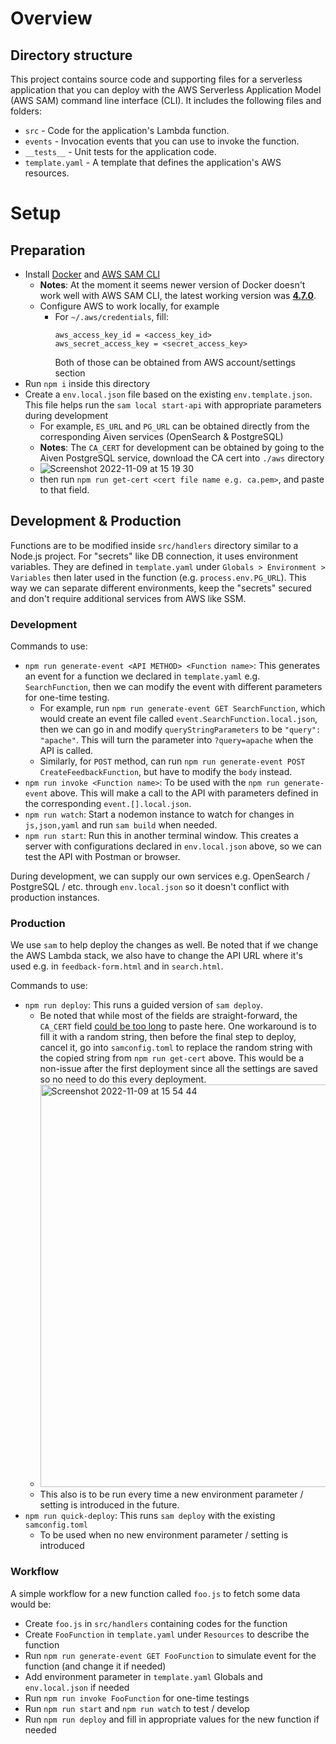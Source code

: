 # Overview

## Directory structure

This project contains source code and supporting files for a serverless application that you can deploy with the AWS Serverless Application Model (AWS SAM) command line interface (CLI). It includes the following files and folders:

- `src` - Code for the application's Lambda function.
- `events` - Invocation events that you can use to invoke the function.
- `__tests__` - Unit tests for the application code.
- `template.yaml` - A template that defines the application's AWS resources.

# Setup

## Preparation

- Install [Docker](https://www.docker.com/) and [AWS SAM CLI](https://docs.aws.amazon.com/serverless-application-model/latest/developerguide/install-sam-cli.html)
  - **Notes**: At the moment it seems newer version of Docker doesn't work well with AWS SAM CLI, the latest working version was [**4.7.0**](https://docs.docker.com/desktop/release-notes/#docker-desktop-470).
  - Configure AWS to work locally, for example
    - For `~/.aws/credentials`, fill:
      ```
      aws_access_key_id = <access_key_id>
      aws_secret_access_key = <secret_access_key>
      ```
      Both of those can be obtained from AWS account/settings section
- Run `npm i` inside this directory
- Create a `env.local.json` file based on the existing `env.template.json`. This file helps run the `sam local start-api` with appropriate parameters during development
  - For example, `ES_URL` and `PG_URL` can be obtained directly from the corresponding Aiven services (OpenSearch & PostgreSQL)
  - **Notes**: The `CA_CERT` for development can be obtained by going to the Aiven PostgreSQL service, download the CA cert into `./aws` directory
  - ![Screenshot 2022-11-09 at 15 19 30](https://user-images.githubusercontent.com/110401626/200845923-0023847b-5f0d-45ef-ba19-d91975faeb3c.png)
  - then run `npm run get-cert <cert file name e.g. ca.pem>`, and paste to that field.

## Development & Production

Functions are to be modified inside `src/handlers` directory similar to a Node.js project. For "secrets" like DB connection, it uses environment variables. They are defined in `template.yaml` under `Globals > Environment > Variables` then later used in the function (e.g. `process.env.PG_URL`). This way we can separate different environments, keep the "secrets" secured and don't require additional services from AWS like SSM.

### Development

Commands to use:

- `npm run generate-event <API METHOD> <Function name>`: This generates an event for a function we declared in `template.yaml` e.g. `SearchFunction`, then we can modify the event with different parameters for one-time testing.
  - For example, run `npm run generate-event GET SearchFunction`, which would create an event file called `event.SearchFunction.local.json`, then we can go in and modify `queryStringParameters` to be `"query": "apache"`. This will turn the parameter into `?query=apache` when the API is called.
  - Similarly, for `POST` method, can run `npm run generate-event POST CreateFeedbackFunction`, but have to modify the `body` instead.
- `npm run invoke <Function name>`: To be used with the `npm run generate-event` above. This will make a call to the API with parameters defined in the corresponding `event.[].local.json`.
- `npm run watch`: Start a nodemon instance to watch for changes in `js,json,yaml` and run `sam build` when needed.
- `npm run start`: Run this in another terminal window. This creates a server with configurations declared in `env.local.json` above, so we can test the API with Postman or browser.

During development, we can supply our own services e.g. OpenSearch / PostgreSQL / etc. through `env.local.json` so it doesn't conflict with production instances.

### Production

We use `sam` to help deploy the changes as well. Be noted that if we change the AWS Lambda stack, we also have to change the API URL where it's used e.g. in `feedback-form.html` and in `search.html`.

Commands to use:

- `npm run deploy`: This runs a guided version of `sam deploy`.
  - Be noted that while most of the fields are straight-forward, the `CA_CERT` field [could be too long](https://github.com/aws/aws-sam-cli/issues/1845) to paste here. One workaround is to fill it with a random string, then before the final step to deploy, cancel it, go into `samconfig.toml` to replace the random string with the copied string from `npm run get-cert` above. This would be a non-issue after the first deployment since all the settings are saved so no need to do this every deployment.
  - <img width="644" alt="Screenshot 2022-11-09 at 15 54 44" src="https://user-images.githubusercontent.com/110401626/200848401-c7e2fdc4-8341-4abe-bf56-61d3c618554b.png">
  - This also is to be run every time a new environment parameter / setting is introduced in the future.
- `npm run quick-deploy`: This runs `sam deploy` with the existing `samconfig.toml`
  - To be used when no new environment parameter / setting is introduced

### Workflow

A simple workflow for a new function called `foo.js` to fetch some data would be:

- Create `foo.js` in `src/handlers` containing codes for the function
- Create `FooFunction` in `template.yaml` under `Resources` to describe the function
- Run `npm run generate-event GET FooFunction` to simulate event for the function (and change it if needed)
- Add environment parameter in `template.yaml` Globals and `env.local.json` if needed
- Run `npm run invoke FooFunction` for one-time testings
- Run `npm run start` and `npm run watch` to test / develop
- Run `npm run deploy` and fill in appropriate values for the new function if needed
